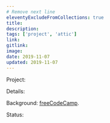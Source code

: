 ```yaml
---
# Remove next line
eleventyExcludeFromCollections: true
title:
description:
tags: ['project', 'attic']
link:
gitlink:
image:
date: 2019-11-07
updated: 2019-11-07
---
```


Project:

Details:

Background: [freeCodeCamp](https://www.freecodecamp.org 'freeCodeCamp website').

Status:
